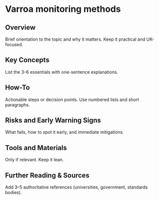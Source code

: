 # Varroa monitoring methods

## Overview
Brief orientation to the topic and why it matters. Keep it practical and UK-focused.

## Key Concepts
List the 3–6 essentials with one-sentence explanations.

## How-To
Actionable steps or decision points. Use numbered lists and short paragraphs.

## Risks and Early Warning Signs
What fails, how to spot it early, and immediate mitigations.

## Tools and Materials
Only if relevant. Keep it lean.

## Further Reading & Sources
Add 3–5 authoritative references (universities, government, standards bodies).
